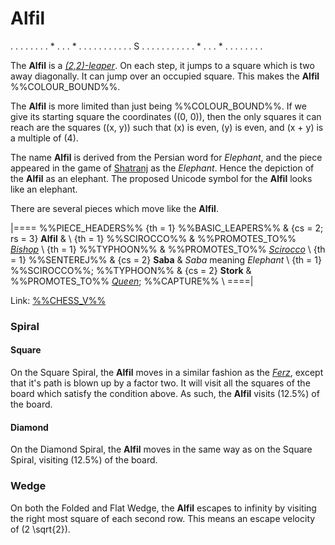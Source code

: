 # Alfil

<div class = "movement">
. . . . . . .
. * . . . * .
. . . . . . .
. . . S . . .
. . . . . . .
. * . . . * .
. . . . . . .
</div>

The **Alfil** is a [*(2,2)-leaper*](leapers.html#basic_leapers).
On each step, it jumps to a square
which is two away diagonally. It can jump over an occupied square.
This makes the **Alfil** %%COLOUR_BOUND%%.

The **Alfil** is more limited than just being
%%COLOUR_BOUND%%. If we give its
starting square the coordinates \((0, 0)\), then the only squares
it can reach are the squares \((x, y)\) such that \(x\) is even,
\(y\) is even, and \(x + y\) is a multiple of \(4\).

The name **Alfil** is derived from the Persian word for *Elephant*,
and the piece appeared in the game of [Shatranj](#wiki) as the
*Elephant*. Hence the depiction of the **Alfil** as an elephant.
The proposed Unicode symbol for the **Alfil** looks like an elephant.

There are several pieces which move like the **Alfil**. 

|====
%%PIECE_HEADERS%%
  {th = 1}  %%BASIC_LEAPERS%%
& {cs = 2; rs = 3}  **Alfil**
&           \\
  {th = 1}  %%SCIROCCO%%
&           %%PROMOTES_TO%% [*Bishop*](bishop.html) \\
  {th = 1}  %%TYPHOON%%
&           %%PROMOTES_TO%% [*Scirocco*](scirocco.html) \\
  {th = 1}  %%SENTEREJ%%
& {cs = 2}  **Saba**
&           *Saba* meaning *Elephant* \\
  {th = 1}  %%SCIROCCO%%; %%TYPHOON%%
& {cs = 2}  **Stork** 
&           %%PROMOTES_TO%% [*Queen*](queen.html); %%CAPTURE%% \\
====|

Link: [%%CHESS_V%%](#chess-v:alfil)

### Spiral

#### Square

On the Square Spiral, the **Alfil** moves in a similar fashion as the
[*Ferz*](ferz.html), except that it's path is blown up by a factor two.
It will visit all the squares of the board which satisfy the condition
above. As such, the **Alfil** visits \(12.5\%\) of the board.

#### Diamond

On the Diamond Spiral, the **Alfil** moves in the same way as on the
Square Spiral, visiting \(12.5\%\) of the board.

### Wedge

On both the Folded and Flat Wedge, the **Alfil** escapes to infinity
by visiting the right most square of each second row. This means an
escape velocity of \(2 \sqrt{2}\).
